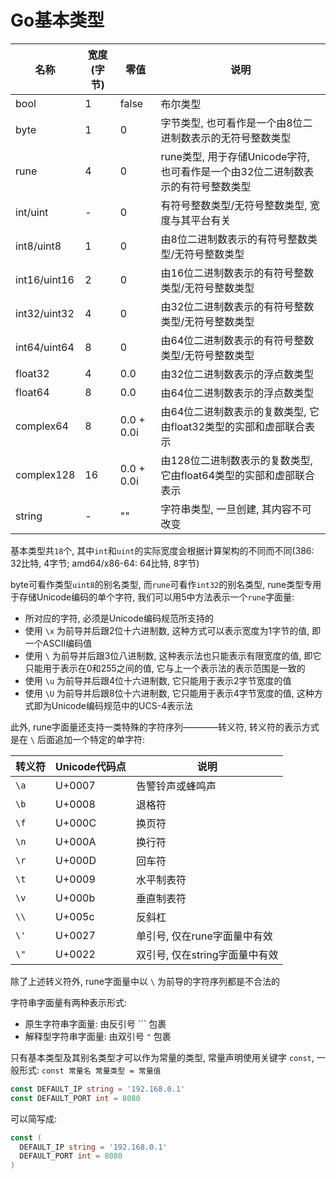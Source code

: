 # Go基本类型

| 名称 | 宽度(字节) | 零值 | 说明 |
| ------------ | ------------ | ------------ | ------------ |
| bool | 1 | false | 布尔类型 |
| byte | 1 | 0 | 字节类型, 也可看作是一个由8位二进制数表示的无符号整数类型 |
| rune | 4 | 0 | rune类型, 用于存储Unicode字符, 也可看作是一个由32位二进制数表示的有符号整数类型 |
| int/uint | - | 0 | 有符号整数类型/无符号整数类型, 宽度与其平台有关 |
| int8/uint8 | 1 | 0 | 由8位二进制数表示的有符号整数类型/无符号整数类型 |
| int16/uint16 | 2 | 0 | 由16位二进制数表示的有符号整数类型/无符号整数类型 |
| int32/uint32 | 4 | 0 | 由32位二进制数表示的有符号整数类型/无符号整数类型 |
| int64/uint64 | 8 | 0 | 由64位二进制数表示的有符号整数类型/无符号整数类型 |
| float32 | 4 | 0.0 | 由32位二进制数表示的浮点数类型 |
| float64 | 8 | 0.0 | 由64位二进制数表示的浮点数类型 |
| complex64 | 8 | 0.0 + 0.0i | 由64位二进制数表示的复数类型, 它由float32类型的实部和虚部联合表示 |
| complex128 | 16 | 0.0 + 0.0i | 由128位二进制数表示的复数类型, 它由float64类型的实部和虚部联合表示 |
| string | - | "" | 字符串类型, 一旦创建, 其内容不可改变 |

基本类型共`18`个, 其中`int`和`uint`的实际宽度会根据计算架构的不同而不同(386: 32比特, 4字节; amd64/x86-64: 64比特, 8字节)

byte可看作类型`uint8`的别名类型, 而`rune`可看作`int32`的别名类型, rune类型专用于存储Unicode编码的单个字符, 我们可以用5中方法表示一个`rune`字面量:

- 所对应的字符, 必须是Unicode编码规范所支持的
- 使用 `\x` 为前导并后跟2位十六进制数, 这种方式可以表示宽度为1字节的值, 即一个ASCII编码值
- 使用 `\` 为前导并后跟3位八进制数, 这种表示法也只能表示有限宽度的值, 即它只能用于表示在0和255之间的值, 它与上一个表示法的表示范围是一致的
- 使用 `\u` 为前导并后跟4位十六进制数, 它只能用于表示2字节宽度的值
- 使用 `\U` 为前导并后跟8位十六进制数, 它只能用于表示4字节宽度的值, 这种方式即为Unicode编码规范中的UCS-4表示法

此外, rune字面量还支持一类特殊的字符序列————转义符, 转义符的表示方式是在 `\` 后面追加一个特定的单字符:

| 转义符 | Unicode代码点 | 说明 |
| ------------ | ------------ | ------------ |
| `\a` | U+0007 | 告警铃声或蜂鸣声 |
| `\b` | U+0008 | 退格符 |
| `\f` | U+000C | 换页符 |
| `\n` | U+000A | 换行符 |
| `\r` | U+000D | 回车符 |
| `\t` | U+0009 | 水平制表符 |
| `\v` | U+000b | 垂直制表符 |
| `\\` | U+005c | 反斜杠 |
| `\'` | U+0027 | 单引号, 仅在rune字面量中有效 |
| `\"` | U+0022 | 双引号, 仅在string字面量中有效 |

除了上述转义符外, rune字面量中以 `\` 为前导的字符序列都是不合法的

字符串字面量有两种表示形式:
- 原生字符串字面量: 由反引号 `\`` 包裹
- 解释型字符串字面量: 由双引号 `"` 包裹

只有基本类型及其别名类型才可以作为常量的类型, 常量声明使用关键字 `const`, 一般形式: `const 常量名 常量类型 = 常量值`

``` Go
const DEFAULT_IP string = '192.168.0.1'
const DEFAULT_PORT int = 8080
```

可以简写成:

``` Go
const (
  DEFAULT_IP string = '192.168.0.1'
  DEFAULT_PORT int = 8080
)
```

